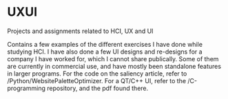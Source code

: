 # UXUI
Projects and assignments related to HCI, UX and UI

Contains a few examples of the different exercises I have done while studying HCI. I have also done a few UI designs and re-designs for a company I have worked for, 
which I cannot share publically. Some of them are currently in commercial use, and have mostly been standalone features in larger programs. For the code on the saliency 
article, refer to /Python/WebsitePaletteOptimizer. For a QT/C++ UI, refer to the /C-programming repository, and the pdf found there.
